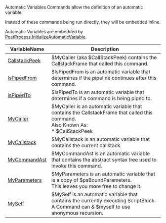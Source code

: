 Automatic Variables Commands allow the definition of an automatic variable.

Instead of these commands being run directly, they will be embedded inline.

Automatic Variables are embedded by [PostProcess.InitializeAutomaticVariable](docs/PostProcess.InitializeAutomaticVariable.md).


|VariableName                                                       |Description                                                                                                                                          |
|-------------------------------------------------------------------|-----------------------------------------------------------------------------------------------------------------------------------------------------|
|[CallstackPeek](/docs/Automatic.Variable.CallstackPeek.md)         |$MyCaller (aka $CallStackPeek) contains the CallstackFrame that called this command.                                                                 |
|[IsPipedFrom](/docs/PipeScript.Automatic.Variable.IsPipedFrom.md)  |$IsPipedFrom is an automatic variable that determines if the pipeline continues after this command.                                                  |
|[IsPipedTo](/docs/PipeScript.Automatic.Variable.IsPipedTo.md)      |$IsPipedTo is an automatic variable that determines if a command is being piped to.                                                                  |
|[MyCaller](/docs/PipeScript.Automatic.Variable.MyCaller.md)        |$MyCaller is an automatic variable that contains the CallstackFrame that called this command.<br/>        Also Known As:<br/>        * $CallStackPeek|
|[MyCallstack](/docs/PipeScript.Automatic.Variable.MyCallstack.md)  |$MyCallstack is an automatic variable that contains the current callstack.                                                                           |
|[MyCommandAst](/docs/PipeScript.Automatic.Variable.MyCommandAst.md)|$MyCommandAst is an automatic variable that contains the abstract syntax tree used to invoke this command.                                           |
|[MyParameters](/docs/PipeScript.Automatic.Variable.MyParameters.md)|$MyParameters is an automatic variable that is a copy of $psBoundParameters.<br/>        This leaves you more free to change it.                     |
|[MySelf](/docs/PipeScript.Automatic.Variable.MySelf.md)            |$MySelf is an automatic variable that contains the currently executing ScriptBlock.<br/>        A Command can & $myself to use anonymous recursion.  |



